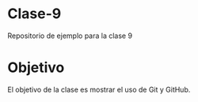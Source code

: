 # Clase-9
Repositorio de ejemplo para la clase 9

# Objetivo

El objetivo de la clase es mostrar el uso de Git y GitHub.
